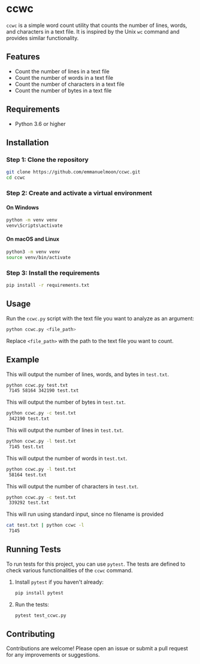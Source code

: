 # ccwc

`ccwc` is a simple word count utility that counts the number of lines, words, and characters in a text file. It is inspired by the Unix `wc` command and provides similar functionality.

## Features

- Count the number of lines in a text file
- Count the number of words in a text file
- Count the number of characters in a text file
- Count the number of bytes in a text file

## Requirements

- Python 3.6 or higher

## Installation

### Step 1: Clone the repository

```bash
git clone https://github.com/emmanuelmoon/ccwc.git
cd ccwc
```

### Step 2: Create and activate a virtual environment

#### On Windows

```bash
python -m venv venv
venv\Scripts\activate
```

#### On macOS and Linux

```bash
python3 -m venv venv
source venv/bin/activate
```

### Step 3: Install the requirements

```bash
pip install -r requirements.txt
```

## Usage

Run the `ccwc.py` script with the text file you want to analyze as an argument:

```bash
python ccwc.py <file_path>
```

Replace `<file_path>` with the path to the text file you want to count.

## Example

This will output the number of lines, words, and bytes in `test.txt`.

```bash
python ccwc.py test.txt
 7145 58164 342190 test.txt
```

This will output the number of bytes in `test.txt`.

```bash
python ccwc.py -c test.txt
 342190 test.txt
```

This will output the number of lines in `test.txt`.

```bash
python ccwc.py -l test.txt
 7145 test.txt
```

This will output the number of words in `test.txt`.

```bash
python ccwc.py -l test.txt
 58164 test.txt
```

This will output the number of characters in `test.txt`.

```bash
python ccwc.py -c test.txt
 339292 test.txt
```

This will run using standard input, since no filename is provided

```bash
cat test.txt | python ccwc -l
 7145
```

## Running Tests

To run tests for this project, you can use `pytest`. The tests are defined to check various functionalities of the `ccwc` command.

1. Install `pytest` if you haven't already:

   ```bash
   pip install pytest
   ```

2. Run the tests:

   ```bash
   pytest test_ccwc.py
   ```

## Contributing

Contributions are welcome! Please open an issue or submit a pull request for any improvements or suggestions.

